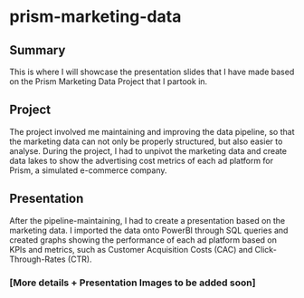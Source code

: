 # prism-marketing-data

## Summary
This is where I will showcase the presentation slides that I have made based on the Prism Marketing Data Project that I partook in.

## Project
The project involved me maintaining and improving the data pipeline, so that the marketing data can not only be properly structured, but also easier to analyse. During the project, I had to unpivot the marketing data and create data lakes to show the advertising cost metrics of each ad platform for Prism, a simulated e-commerce company.

## Presentation
After the pipeline-maintaining, I had to create a presentation based on the marketing data. I imported the data onto PowerBI through SQL queries and created graphs showing the performance of each ad platform based on KPIs and metrics, such as Customer Acquisition Costs (CAC) and Click-Through-Rates (CTR).

### [More details + Presentation Images to be added soon]
